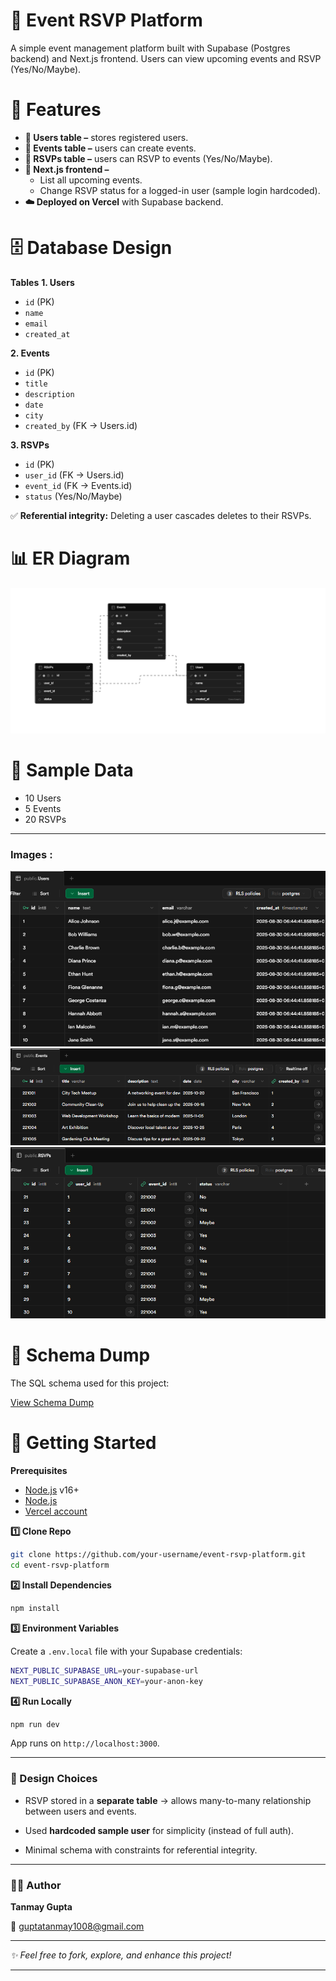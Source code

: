 <!-- This is a [Next.js](https://nextjs.org) project bootstrapped with [`create-next-app`](https://nextjs.org/docs/app/api-reference/cli/create-next-app). -->



# 🎉 Event RSVP Platform

A simple event management platform built with Supabase (Postgres backend) and Next.js frontend.
Users can view upcoming events and RSVP (Yes/No/Maybe).



# 📌 Features

- **🔑 Users table –** stores registered users.
- **📅 Events table –** users can create events.
- **📨 RSVPs table –** users can RSVP to events (Yes/No/Maybe).
- **🎨 Next.js frontend –**
    - List all upcoming events.
    - Change RSVP status for a logged-in user (sample login hardcoded).
- **☁️ Deployed on Vercel** with Supabase backend.



# 🗄️ Database Design

**Tables**
**1. Users**
- `id` (PK)
- `name`
- `email`
- `created_at`

**2. Events**
- `id` (PK)
- `title`
- `description`
- `date`
- `city`
- `created_by` (FK → Users.id)

**3. RSVPs**
- `id` (PK)
- `user_id` (FK → Users.id)
- `event_id` (FK → Events.id)
- `status` (Yes/No/Maybe)

✅ **Referential integrity:** Deleting a user cascades deletes to their RSVPs.



# 📊 ER Diagram

![alt ER Diagram Image](/screenshots/tables.png)


# 🧪 Sample Data

- 10 Users
- 5 Events
- 20 RSVPs

---

### Images : 

![alt Sample Entries](/screenshots/users_table_entry.png)
![alt Sample Entries](/screenshots/events_table_entry.png)
![alt Sample Entries](/screenshots/rsvps_table_entry.png)



# 📜 Schema Dump

The SQL schema used for this project:

[View Schema Dump](schema.sql)




# 🚀 Getting Started

**Prerequisites**

- [Node.js](https://nodejs.org/en) v16+
- [Node.js](https://supabase.com/)
- [Vercel account](https://vercel.com/)


**1️⃣ Clone Repo**
```bash
git clone https://github.com/your-username/event-rsvp-platform.git
cd event-rsvp-platform
```

**2️⃣ Install Dependencies**
```bash
npm install
```

**3️⃣ Environment Variables**

Create a `.env.local` file with your Supabase credentials:

```bash
NEXT_PUBLIC_SUPABASE_URL=your-supabase-url
NEXT_PUBLIC_SUPABASE_ANON_KEY=your-anon-key
```

**4️⃣ Run Locally**

```bash
npm run dev
```


App runs on `http://localhost:3000`.


---

### 📖 Design Choices

- RSVP stored in a **separate table** → allows many-to-many relationship between users and events.

- Used **hardcoded sample user** for simplicity (instead of full auth).

- Minimal schema with constraints for referential integrity.

---

### 👩‍💻 Author

**Tanmay Gupta**

📧 guptatanmay1008@gmail.com


---

*✨ Feel free to fork, explore, and enhance this project!*

---

<!-- First, run the development server:

```bash
npm run dev
# or
yarn dev
# or
pnpm dev
# or
bun dev
```

Open [http://localhost:3000](http://localhost:3000) with your browser to see the result.

You can start editing the page by modifying `app/page.tsx`. The page auto-updates as you edit the file.

This project uses [`next/font`](https://nextjs.org/docs/app/building-your-application/optimizing/fonts) to automatically optimize and load [Geist](https://vercel.com/font), a new font family for Vercel.

# Learn More

To learn more about Next.js, take a look at the following resources:

- [Next.js Documentation](https://nextjs.org/docs) - learn about Next.js features and API.
- [Learn Next.js](https://nextjs.org/learn) - an interactive Next.js tutorial.

You can check out [the Next.js GitHub repository](https://github.com/vercel/next.js) - your feedback and contributions are welcome!

# Deploy on Vercel

The easiest way to deploy your Next.js app is to use the [Vercel Platform](https://vercel.com/new?utm_medium=default-template&filter=next.js&utm_source=create-next-app&utm_campaign=create-next-app-readme) from the creators of Next.js.

Check out our [Next.js deployment documentation](https://nextjs.org/docs/app/building-your-application/deploying) for more details. -->
